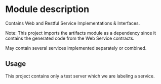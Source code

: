 # Module description

Contains Web and Restful Service Implementations & Interfaces.

Note: This project imports the artifacts module as a dependency since it contains the generated code from the Web Service contracts.

May contain several services implemented separately or combined.

## Usage

This project contains only a test server which we are labeling a service.
